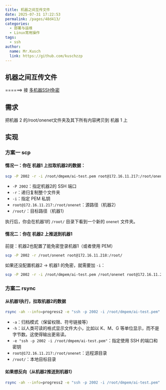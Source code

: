 ```yaml
---
title: 机器之间互传文件
date: 2025-07-31 17:22:53
permalink: /pages/48d413/
categories:
  - 部署与运维
  - Linux常用操作
tags:
  - ssh
author: 
  name: Mr.Kusch
  link: https://github.com/kuschzzp
---
```



## 机器之间互传文件

======> 接 [多机器SSH免密](/pages/7a7624/)


## 需求

把机器 2 的/root/onenet文件夹及其下所有内容拷贝到 机器 1 上

## 实现

### 方案一 scp

#### 情况一：你在 **机器1** 上拉取机器2的数据：

```bash
scp -P 2002 -r -i /root/dmpem/ai-test.pem root@172.16.11.217:/root/onenet /root/
```

* `-P 2002`：指定机器2的 SSH 端口
* `-r`：递归复制整个文件夹
* `-i`：指定 PEM 私钥
* `root@172.16.11.217:/root/onenet`：源路径（机器2）
* `/root/`：目标路径（机器1）

执行后，你会在机器1的 `/root/` 目录下看到一个新的 `onenet` 文件夹。


#### 情况二：你在 **机器2** 上推送到机器1

前提：机器2也配置了能免密登录机器1（或者使用 PEM）

```bash
scp -P 2002 -r /root/onenet root@172.16.11.218:/root/
```

如果还没配置机器2 → 机器1 的免密，就需要加 `-i`：

```bash
scp -P 2002 -r -i /root/dmpem/ai-test.pem /root/onenet root@172.16.11.218:/root/
```

### 方案二 rsync

#### 从机器1执行，拉取机器2的数据

```bash
rsync -ah --info=progress2 -e "ssh -p 2002 -i /root/dmpem/ai-test.pem" root@172.16.11.217:/root/onenet /root/
```

* `-a`：归档模式（保留权限、符号链接等）
* `-h`：以人类可读的格式显示文件大小，比如以 K、M、G 等单位显示，而不是字节数。这使得输出更易读。
* `-e "ssh -p 2002 -i /root/dmpem/ai-test.pem"`：指定使用 SSH 的端口和密钥
* `root@172.16.11.217:/root/onenet`：远程源目录
* `/root/`：本地目标目录

#### 如果想反向（从机器2推送到机器1）

```bash
rsync -ah --info=progress2 -e "ssh -p 2002 -i /root/dmpem/ai-test.pem" /root/onenet root@172.16.11.218:/root/
```